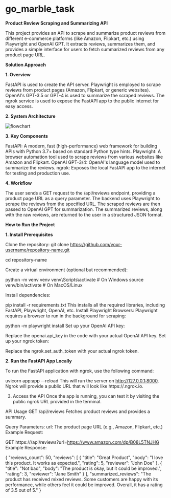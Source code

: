 # go_marble_task

**Product Review Scraping and Summarizing API**


This project provides an API to scrape and summarize product reviews from different e-commerce platforms (like Amazon, Flipkart, etc.) using Playwright and OpenAI GPT. It extracts reviews, summarizes them, and provides a simple interface for users to fetch summarized reviews from any product page URL.

**Solution Approach**


**1. Overview**


FastAPI is used to create the API server.
Playwright is employed to scrape reviews from product pages (Amazon, Flipkart, or generic websites).
OpenAI's GPT-3.5 or GPT-4 is used to summarize the scraped reviews.
The ngrok service is used to expose the FastAPI app to the public internet for easy access.


**2. System Architecture**

![flowchart](https://github.com/user-attachments/assets/408ae9e8-a8e0-4cdf-85a2-a8a1ad2163e7)

**3. Key Components**


FastAPI:
A modern, fast (high-performance) web framework for building APIs with Python 3.7+ based on standard Python type hints.
Playwright:
A browser automation tool used to scrape reviews from various websites like Amazon and Flipkart.
OpenAI GPT-3/4:
OpenAI's language model used to summarize the reviews.
ngrok:
Exposes the local FastAPI app to the internet for testing and production use.


**4. Workflow**


The user sends a GET request to the /api/reviews endpoint, providing a product page URL as a query parameter.
The backend uses Playwright to scrape the reviews from the specified URL.
The scraped reviews are then passed to OpenAI GPT for summarization.
The summarized reviews, along with the raw reviews, are returned to the user in a structured JSON format.


**How to Run the Project**


**1. Install Prerequisites**

Clone the repository:
git clone https://github.com/your-username/repository-name.git

cd repository-name

Create a virtual environment (optional but recommended):

python -m venv venv
venv\Scripts\activate  # On Windows
source venv/bin/activate  # On MacOS/Linux

Install dependencies:

pip install -r requirements.txt
This installs all the required libraries, including FastAPI, Playwright, OpenAI, etc.
Install Playwright Browsers: Playwright requires a browser to run in the background for scraping:

python -m playwright install
Set up your OpenAI API key:

Replace the openai.api_key in the code with your actual OpenAI API key.
Set up your ngrok token:

Replace the ngrok.set_auth_token with your actual ngrok token.

**2. Run the FastAPI App Locally**


To run the FastAPI application with ngrok, use the following command:

uvicorn app:app --reload
This will run the server on http://127.0.0.1:8000. Ngrok will provide a public URL that will look like https://<random-string>.ngrok.io.

3. Access the API
Once the app is running, you can test it by visiting the public ngrok URL provided in the terminal.

API Usage
GET /api/reviews
Fetches product reviews and provides a summary.

Query Parameters:
url: The product page URL (e.g., Amazon, Flipkart, etc.)
Example Request:

GET https://<your-ngrok-url>/api/reviews?url=https://www.amazon.com/dp/B08L5TNJHG
Example Response:

{
  "reviews_count": 50,
  "reviews": [
    {
      "title": "Great Product",
      "body": "I love this product. It works as expected.",
      "rating": 5,
      "reviewer": "John Doe"
    },
    {
      "title": "Not bad",
      "body": "The product is okay, but it could be improved.",
      "rating": 3,
      "reviewer": "Jane Smith"
    }
  ],
  "summarized_reviews": "The product has received mixed reviews. Some customers are happy with its performance, while others feel it could be improved. Overall, it has a rating of 3.5 out of 5."
}


